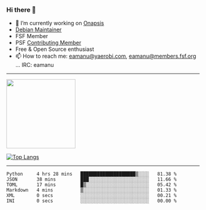 ### Hi there 👋


- 🔭 I’m currently working on [Onapsis](http://onapsis.com)
- [Debian Maintainer](https://qa.debian.org/developer.php?login=eamanu%40yaerobi.com)
- FSF Member
- PSF [Contributing Member](https://www.python.org/psf/membership/#what-membership-classes-are-there)
- Free & Open Source enthusiast 
- 📫 How to reach me: eamanu@yaerobi.com, eamanu@members.fsf.org ... IRC: eamanu

---

<img height="180em" src="https://github-readme-stats.vercel.app/api?theme=dark&username=eamanu&show_icons=true&hide_border=true&&count_private=true&include_all_commits=true" />

[![Top Langs](https://github-readme-stats.vercel.app/api/top-langs/?theme=dark&username=eamanu&layout=compact)](https://github.com/anuraghazra/github-readme-stats)

---

<!--START_SECTION:waka-->

```text
Python     4 hrs 28 mins   ████████████████████▒░░░░   81.38 %
JSON       38 mins         ███░░░░░░░░░░░░░░░░░░░░░░   11.66 %
TOML       17 mins         █▒░░░░░░░░░░░░░░░░░░░░░░░   05.42 %
Markdown   4 mins          ▒░░░░░░░░░░░░░░░░░░░░░░░░   01.33 %
XML        0 secs          ░░░░░░░░░░░░░░░░░░░░░░░░░   00.21 %
INI        0 secs          ░░░░░░░░░░░░░░░░░░░░░░░░░   00.00 %
```

<!--END_SECTION:waka-->
